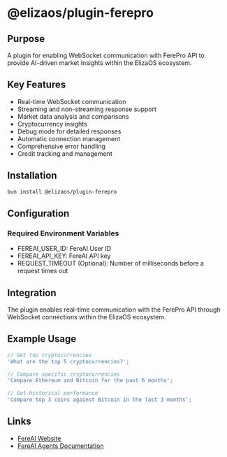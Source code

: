 # @elizaos/plugin-ferepro

## Purpose
A plugin for enabling WebSocket communication with FerePro API to provide AI-driven market insights within the ElizaOS ecosystem.

## Key Features
- Real-time WebSocket communication
- Streaming and non-streaming response support
- Market data analysis and comparisons
- Cryptocurrency insights
- Debug mode for detailed responses
- Automatic connection management
- Comprehensive error handling
- Credit tracking and management

## Installation
```bash
bun install @elizaos/plugin-ferepro
```

## Configuration
### Required Environment Variables
- FEREAI_USER_ID: FereAI User ID
- FEREAI_API_KEY: FereAI API key
- REQUEST_TIMEOUT (Optional): Number of milliseconds before a request times out

## Integration
The plugin enables real-time communication with the FerePro API through WebSocket connections within the ElizaOS ecosystem.

## Example Usage
```typescript
// Get top cryptocurrencies
'What are the top 5 cryptocurrencies?';

// Compare specific cryptocurrencies
'Compare Ethereum and Bitcoin for the past 6 months';

// Get historical performance
'Compare top 3 coins against Bitcoin in the last 3 months';
```

## Links
- [FereAI Website](https://www.fereai.xyz/)
- [FereAI Agents Documentation](https://docs.fereai.xyz/docs/product/ai-versions)
